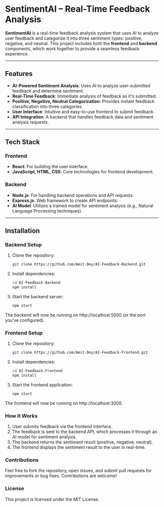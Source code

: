 # SentimentAI – Real-Time Feedback Analysis

**SentimentAI** is a real-time feedback analysis system that uses AI to analyze user feedback and categorize it into three sentiment types: positive, negative, and neutral. This project includes both the **frontend** and **backend** components, which work together to provide a seamless feedback experience.

---

## Features
- **AI-Powered Sentiment Analysis**: Uses AI to analyze user-submitted feedback and determine sentiment.
- **Real-Time Feedback**: Immediate analysis of feedback as it's submitted.
- **Positive, Negative, Neutral Categorization**: Provides instant feedback classification into three categories.
- **User Interface**: Intuitive and easy-to-use frontend to submit feedback.
- **API Integration**: A backend that handles feedback data and sentiment analysis requests.

---

## Tech Stack

### Frontend
- **React**: For building the user interface.
- **JavaScript, HTML, CSS**: Core technologies for frontend development.

### Backend
- **Node.js**: For handling backend operations and API requests.
- **Express.js**: Web framework to create API endpoints.
- **AI Model**: Utilizes a trained model for sentiment analysis (e.g., Natural Language Processing techniques).

---

## Installation

### Backend Setup
1. Clone the repository:
   ```bash
   git clone https://github.com/Amit-Dey/AI-Feedback-Backend.git
   ```
2. Install dependencies:
   ```bash
   cd AI-Feedback-Backend
   npm install
   ```
3. Start the backend server:
   ```bash
   npm start
   ```
The backend will now be running on http://localhost:5000 (or the port you’ve configured).

### Frontend Setup
1. Clone the repository:
   ```bash
   git clone https://github.com/Amit-Dey/AI-Feedback-Frontend.git
   ```
2. Install dependencies:
   ```bash
   cd AI-Feedback-Frontend
   npm install
   ```
3. Start the frontend application:
   ```bash
   npm start
   ```
The frontend will now be running on http://localhost:3000.

### How It Works
1. User submits feedback via the frontend interface.
2. The feedback is sent to the backend API, which processes it through an AI model for sentiment analysis.
3. The backend returns the sentiment result (positive, negative, neutral).
4. The frontend displays the sentiment result to the user in real-time.

### Contributions
Feel free to fork the repository, open issues, and submit pull requests for improvements or bug fixes. Contributions are welcome!

### License
This project is licensed under the MIT License.
